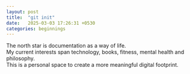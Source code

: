```yaml
---
layout: post
title:  "git init"
date:   2025-03-03 17:26:31 +0530
categories: beginnings
---
```



The north star is documentation as a way of life. \
My current interests span technology, books, fitness, mental health and philosophy. \
This is a personal space to create a more meaningful digital footprint.



